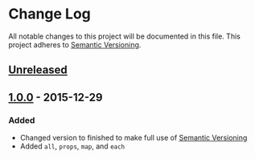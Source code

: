 # Change Log
All notable changes to this project will be documented in this file.
This project adheres to [Semantic Versioning](http://semver.org/).

## [Unreleased]

## [1.0.0] - 2015-12-29
### Added
- Changed version to finished to make full use of [Semantic Versioning](http://semver.org/)
- Added `all`, `props`, `map`, and `each`

[Unreleased]: https://github.com/dbartholomae/ng-q-plus/compare/v1.0.0...HEAD
[1.0.0]: https://github.com/dbartholomae/ng-q-plus/compare/v0.0.1...v1.0.0
